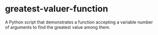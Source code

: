 # greatest-valuer-function
A Python script that demonstrates a function accepting a variable number of arguments to find the greatest value among them.
